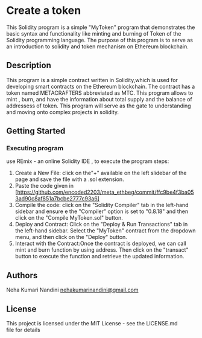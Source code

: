 # Create a token
This Solidity program is a simple "MyToken" program that demonstrates the basic syntax and functionality like minting and burning of Token of the Solidity programming language. The purpose of this program is to serve as an introduction to solidity and token mechanism on Ethereum blockchain.

## Description

This program is a simple contract written in Solidity,which is used for developing smart contracts on the Ethereum blockchain. The contract has a token named METACRAFTERS abbreviated as MTC. This program allows to mint , burn, and have the information about total supply and the balance of addressess of token. 
This program will serve as the gate to understanding and moving onto complex projects in solidity.
## Getting Started

### Executing program
use REmix - an online Solidity IDE , to execute the program
steps:
1) Create a New File: click on the"+" available on the left slidebar of the page and save the file with a .sol extension.
2) Paste the code given in  [https://github.com/encoded2203/meta_ethbeg/commit/ffc9be4f3ba053ad90c8af851a7bcbe2777c93a6]
3) Compile the code: click on the "Solidity Compiler" tab in the left-hand sidebar and ensure e the "Compiler" option is set to "0.8.18" and then click on the "Compile MyToken.sol" button.
4) Deploy and Contract: Click on the "Deploy & Run Transactions" tab in the left-hand sidebar. Select the "MyToken" contract from the dropdown menu, and then click on the "Deploy" button.
5) Interact with the Contract:Once the contract is deployed, we can call mint and burn function by using address. Then click on the "transact" button to execute the function and retrieve the updated information.

## Authors
Neha Kumari Nandini
nehakumarinandini@gmail.com

## License

This project is licensed under the MIT License - see the LICENSE.md file for details
